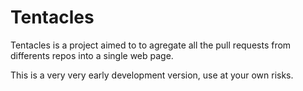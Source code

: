 # Tentacles
Tentacles is a project aimed to to agregate all the pull requests from differents repos into a single web page.

This is a very very early development version, use at your own risks.
